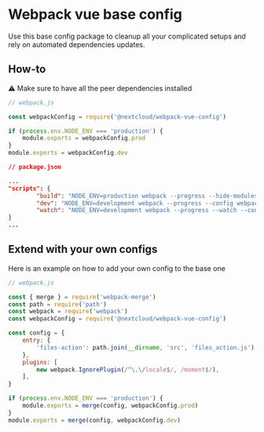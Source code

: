 # Webpack vue base config

Use this base config package to cleanup all your complicated setups and rely on automated dependencies updates.

## How-to
:warning: Make sure to have all the peer dependencies installed 

```js
// webpack.js

const webpackConfig = require('@nextcloud/webpack-vue-config')

if (process.env.NODE_ENV === 'production') {
	module.exports = webpackConfig.prod
}
module.exports = webpackConfig.dev
```

```json
// package.json

...
"scripts": {
		"build": "NODE_ENV=production webpack --progress --hide-modules --config webpack.js",
		"dev": "NODE_ENV=development webpack --progress --config webpack.js",
		"watch": "NODE_ENV=development webpack --progress --watch --config webpack.js",
}
...
```

## Extend with your own configs
Here is an example on how to add your own  config to the base one

```js
// webpack.js

const { merge } = require('webpack-merge')
const path = require('path')
const webpack = require('webpack')
const webpackConfig = require('@nextcloud/webpack-vue-config')

const config = {
	entry: {
		'files-action': path.join(__dirname, 'src', 'files_action.js'),
	},
	plugins: [
		new webpack.IgnorePlugin(/^\.\/locale$/, /moment$/),
	],
}

if (process.env.NODE_ENV === 'production') {
	module.exports = merge(config, webpackConfig.prod)
}
module.exports = merge(config, webpackConfig.dev)
```
